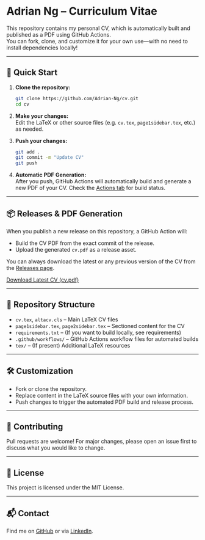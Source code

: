 # Adrian Ng – Curriculum Vitae

This repository contains my personal CV, which is automatically built and published as a PDF using GitHub Actions.  
You can fork, clone, and customize it for your own use—with no need to install dependencies locally!

---

## 🚀 Quick Start

1. **Clone the repository:**
   ```bash
   git clone https://github.com/Adrian-Ng/cv.git
   cd cv
   ```

2. **Make your changes:**  
   Edit the LaTeX or other source files (e.g. `cv.tex`, `page1sidebar.tex`, etc.) as needed.

3. **Push your changes:**  
   ```bash
   git add .
   git commit -m "Update CV"
   git push
   ```

4. **Automatic PDF Generation:**  
   After you push, GitHub Actions will automatically build and generate a new PDF of your CV.
   Check the [Actions tab](https://github.com/Adrian-Ng/cv/actions) for build status.

---

## 📦 Releases & PDF Generation

When you publish a new release on this repository, a GitHub Action will:
- Build the CV PDF from the exact commit of the release.
- Upload the generated `cv.pdf` as a release asset.

You can always download the latest or any previous version of the CV from the [Releases page](https://github.com/Adrian-Ng/cv/releases).

[Download Latest CV (cv.pdf)](https://github.com/Adrian-Ng/cv/releases/latest/download/cv.pdf)

---

## 📂 Repository Structure

- `cv.tex`, `altacv.cls` – Main LaTeX CV files
- `page1sidebar.tex`, `page2sidebar.tex` – Sectioned content for the CV
- `requirements.txt` – (If you want to build locally, see requirements)
- `.github/workflows/` – GitHub Actions workflow files for automated builds
- `tex/` – (If present) Additional LaTeX resources

---

## 🛠️ Customization

- Fork or clone the repository.
- Replace content in the LaTeX source files with your own information.
- Push changes to trigger the automated PDF build and release process.

---

## 🤝 Contributing

Pull requests are welcome! For major changes, please open an issue first to discuss what you would like to change.

---

## 📄 License

This project is licensed under the MIT License.

---

## 📬 Contact

Find me on [GitHub](https://github.com/Adrian-Ng) or via [LinkedIn](https://www.linkedin.com/in/adrian-ng-2a2aa62b/).